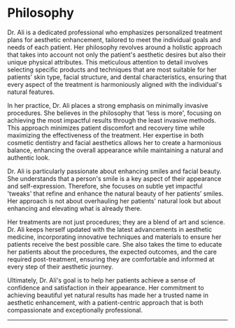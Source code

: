 # Philosophy



Dr. Ali is a dedicated professional who emphasizes personalized treatment plans for aesthetic enhancement, tailored to meet the individual goals and needs of each patient. Her philosophy revolves around a holistic approach that takes into account not only the patient's aesthetic desires but also their unique physical attributes. This meticulous attention to detail involves selecting specific products and techniques that are most suitable for her patients’ skin type, facial structure, and dental characteristics, ensuring that every aspect of the treatment is harmoniously aligned with the individual's natural features.

In her practice, Dr. Ali places a strong emphasis on minimally invasive procedures. She believes in the philosophy that 'less is more', focusing on achieving the most impactful results through the least invasive methods. This approach minimizes patient discomfort and recovery time while maximizing the effectiveness of the treatment. Her expertise in both cosmetic dentistry and facial aesthetics allows her to create a harmonious balance, enhancing the overall appearance while maintaining a natural and authentic look.

Dr. Ali is particularly passionate about enhancing smiles and facial beauty. She understands that a person's smile is a key aspect of their appearance and self-expression. Therefore, she focuses on subtle yet impactful 'tweaks' that refine and enhance the natural beauty of her patients’ smiles. Her approach is not about overhauling her patients' natural look but about enhancing and elevating what is already there.

Her treatments are not just procedures; they are a blend of art and science. Dr. Ali keeps herself updated with the latest advancements in aesthetic medicine, incorporating innovative techniques and materials to ensure her patients receive the best possible care. She also takes the time to educate her patients about the procedures, the expected outcomes, and the care required post-treatment, ensuring they are comfortable and informed at every step of their aesthetic journey.

Ultimately, Dr. Ali's goal is to help her patients achieve a sense of confidence and satisfaction in their appearance. Her commitment to achieving beautiful yet natural results has made her a trusted name in aesthetic enhancement, with a patient-centric approach that is both compassionate and exceptionally professional.













________________



